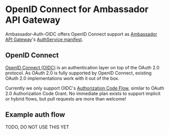 # OpenID Connect for Ambassador API Gateway

Ambassador-Auth-OIDC offers OpenID Connect support as [Ambassador API Gateway](https://www.getambassador.io/)'s [AuthService manifest](https://www.getambassador.io/reference/services/auth-service).

## OpenID Connect

[OpenID Connect (OIDC)](http://openid.net/connect/) is an authentication layer on top of the OAuth 2.0 protocol. As OAuth 2.0 is fully supported by OpenID Connect, existing OAuth 2.0 implementations work with it out of the box.

Currently we only support OIDC's [Authorization Code Flow](http://openid.net/specs/openid-connect-basic-1_0.html#CodeFlow), similar to OAuth 2.0 Authorization Code Grant. No immediate plan exists to support implicit or hybrid flows, but pull requests are more than welcome!

## Example auth flow

TODO, DO NOT USE THIS YET
